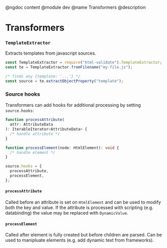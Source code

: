 @ngdoc content
@module dev
@name Transformers
@description

# Transformers

### `TemplateExtractor`

Extracts templates from javascript sources.

```typescript
const TemplateExtractor = require("html-validate").TemplateExtractor;
const te = TemplateExtractor.fromFilename("my-file.js");

/* finds any {template: '...'} */
const source = te.extractObjectProperty("template");
```

### Source hooks

Transformers can add hooks for additional processing by setting `source.hooks`:

```typescript
function processAttribute(
  attr: AttributeData
): IterableIterator<AttributeData> {
  /* handle attribute */
}

function processElement(node: HtmlElement): void {
  /* handle element */
}

source.hooks = {
  processAttribute,
  processElement,
};
```

#### `processAttribute`

Called before an attribute is set on `HtmlElement` and can be used to modify
both the key and value. If the attribute is processed with scripting
(e.g. databinding) the value may be replaced with `DynamicValue`.

#### `processElement`

Called after element is fully created but before children are parsed. Can be
used to manipluate elements (e.g. add dynamic text from frameworks).
